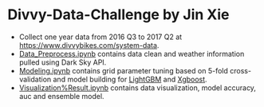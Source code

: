 # Divvy-Data-Challenge by Jin Xie

+ Collect one year data from 2016 Q3 to 2017 Q2 at <https://www.divvybikes.com/system-data>.
+ [Data_Preprocess.ipynb](https://github.com/kof900/Divvy-Data-Challenge/blob/master/Data_Preprocess.ipynb) contains data clean and weather information pulled using Dark Sky API.
+ [Modeling.ipynb](https://github.com/kof900/Divvy-Data-Challenge/blob/master/Modeling.ipynb) contains grid parameter tuning based on 5-fold cross-validation and model building for [LightGBM](https://github.com/Microsoft/LightGBM) and [Xgboost](https://github.com/dmlc/xgboost).
+ [Visualization%Result.ipynb](https://github.com/kof900/Divvy-Data-Challenge/blob/master/Visualization%26Result.ipynb) contains data visualization, model accuracy, auc and ensemble model.
